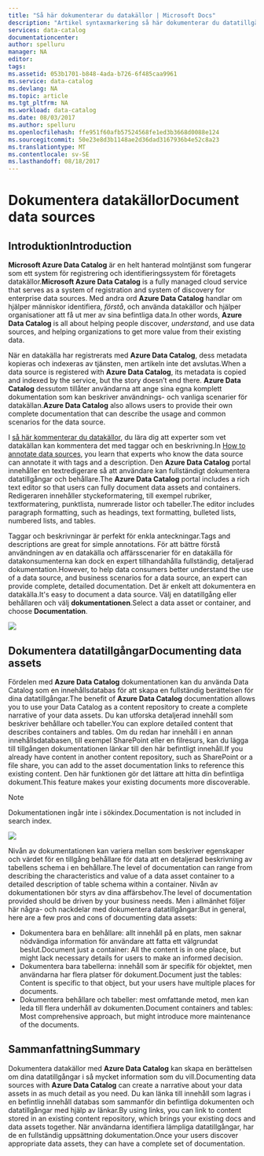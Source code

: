 ```yaml
---
title: "Så här dokumenterar du datakällor | Microsoft Docs"
description: "Artikel syntaxmarkering så här dokumenterar du datatillgångar i Azure Data Catalog."
services: data-catalog
documentationcenter: 
author: spelluru
manager: NA
editor: 
tags: 
ms.assetid: 053b1701-b848-4ada-b726-6f485caa9961
ms.service: data-catalog
ms.devlang: NA
ms.topic: article
ms.tgt_pltfrm: NA
ms.workload: data-catalog
ms.date: 08/03/2017
ms.author: spelluru
ms.openlocfilehash: ffe951f60afb57524568fe1ed3b3668d0088e124
ms.sourcegitcommit: 50e23e8d3b1148ae2d36dad3167936b4e52c8a23
ms.translationtype: MT
ms.contentlocale: sv-SE
ms.lasthandoff: 08/18/2017
---
```

# <a name="document-data-sources"></a><span data-ttu-id="6a051-103">Dokumentera datakällor</span><span class="sxs-lookup"><span data-stu-id="6a051-103">Document data sources</span></span>
## <a name="introduction"></a><span data-ttu-id="6a051-104">Introduktion</span><span class="sxs-lookup"><span data-stu-id="6a051-104">Introduction</span></span>
<span data-ttu-id="6a051-105">**Microsoft Azure Data Catalog** är en helt hanterad molntjänst som fungerar som ett system för registrering och identifieringssystem för företagets datakällor.</span><span class="sxs-lookup"><span data-stu-id="6a051-105">**Microsoft Azure Data Catalog** is a fully managed cloud service that serves as a system of registration and system of discovery for enterprise data sources.</span></span> <span data-ttu-id="6a051-106">Med andra ord **Azure Data Catalog** handlar om hjälper människor identifiera, *förstå*, och använda datakällor och hjälper organisationer att få ut mer av sina befintliga data.</span><span class="sxs-lookup"><span data-stu-id="6a051-106">In other words, **Azure Data Catalog** is all about helping people discover, *understand*, and use data sources, and helping organizations to get more value from their existing data.</span></span>

<span data-ttu-id="6a051-107">När en datakälla har registrerats med **Azure Data Catalog**, dess metadata kopieras och indexeras av tjänsten, men artikeln inte det avslutas.</span><span class="sxs-lookup"><span data-stu-id="6a051-107">When a data source is registered with **Azure Data Catalog**, its metadata is copied and indexed by the service, but the story doesn’t end there.</span></span> <span data-ttu-id="6a051-108">**Azure Data Catalog** dessutom tillåter användarna att ange sina egna komplett dokumentation som kan beskriver användnings- och vanliga scenarier för datakällan.</span><span class="sxs-lookup"><span data-stu-id="6a051-108">**Azure Data Catalog** also allows users to provide their own complete documentation that can describe the usage and common scenarios for the data source.</span></span>

<span data-ttu-id="6a051-109">I [så här kommenterar du datakällor](data-catalog-how-to-annotate.md), du lära dig att experter som vet datakällan kan kommentera det med taggar och en beskrivning.</span><span class="sxs-lookup"><span data-stu-id="6a051-109">In [How to annotate data sources](data-catalog-how-to-annotate.md), you learn that experts who know the data source can annotate it with tags and a description.</span></span> <span data-ttu-id="6a051-110">Den **Azure Data Catalog** portal innehåller en textredigerare så att användare kan fullständigt dokumentera datatillgångar och behållare.</span><span class="sxs-lookup"><span data-stu-id="6a051-110">The **Azure Data Catalog** portal includes a rich text editor so that users can fully document data assets and containers.</span></span> <span data-ttu-id="6a051-111">Redigeraren innehåller styckeformatering, till exempel rubriker, textformatering, punktlista, numrerade listor och tabeller.</span><span class="sxs-lookup"><span data-stu-id="6a051-111">The editor includes paragraph formatting, such as headings, text formatting, bulleted lists, numbered lists, and tables.</span></span>

<span data-ttu-id="6a051-112">Taggar och beskrivningar är perfekt för enkla anteckningar.</span><span class="sxs-lookup"><span data-stu-id="6a051-112">Tags and descriptions are great for simple annotations.</span></span> <span data-ttu-id="6a051-113">För att bättre förstå användningen av en datakälla och affärsscenarier för en datakälla för datakonsumenterna kan dock en expert tillhandahålla fullständig, detaljerad dokumentation.</span><span class="sxs-lookup"><span data-stu-id="6a051-113">However, to help data consumers better understand the use of a data source, and business scenarios for a data source, an expert can provide complete, detailed documentation.</span></span> <span data-ttu-id="6a051-114">Det är enkelt att dokumentera en datakälla.</span><span class="sxs-lookup"><span data-stu-id="6a051-114">It's easy to document a data source.</span></span> <span data-ttu-id="6a051-115">Välj en datatillgång eller behållaren och välj **dokumentationen**.</span><span class="sxs-lookup"><span data-stu-id="6a051-115">Select a data asset or container, and choose **Documentation**.</span></span>

![](media/data-catalog-documentation/data-catalog-documentation.png)

## <a name="documenting-data-assets"></a><span data-ttu-id="6a051-116">Dokumentera datatillgångar</span><span class="sxs-lookup"><span data-stu-id="6a051-116">Documenting data assets</span></span>
<span data-ttu-id="6a051-117">Fördelen med **Azure Data Catalog** dokumentationen kan du använda Data Catalog som en innehållsdatabas för att skapa en fullständig berättelsen för dina datatillgångar.</span><span class="sxs-lookup"><span data-stu-id="6a051-117">The benefit of **Azure Data Catalog** documentation allows you to use your Data Catalog as a content repository to create a complete narrative of your data assets.</span></span> <span data-ttu-id="6a051-118">Du kan utforska detaljerad innehåll som beskriver behållare och tabeller.</span><span class="sxs-lookup"><span data-stu-id="6a051-118">You can explore detailed content that describes containers and tables.</span></span> <span data-ttu-id="6a051-119">Om du redan har innehåll i en annan innehållsdatabasen, till exempel SharePoint eller en filresurs, kan du lägga till tillgången dokumentationen länkar till den här befintligt innehåll.</span><span class="sxs-lookup"><span data-stu-id="6a051-119">If you already have content in another content repository, such as SharePoint or a file share, you can add to the asset documentation links to reference this existing content.</span></span> <span data-ttu-id="6a051-120">Den här funktionen gör det lättare att hitta din befintliga dokument.</span><span class="sxs-lookup"><span data-stu-id="6a051-120">This feature makes your existing documents more discoverable.</span></span>

> [!NOTE]
> <span data-ttu-id="6a051-121">Dokumentationen ingår inte i sökindex.</span><span class="sxs-lookup"><span data-stu-id="6a051-121">Documentation is not included in search index.</span></span>
>
>

![](media/data-catalog-documentation/data-catalog-documentation2.png)

<span data-ttu-id="6a051-122">Nivån av dokumentationen kan variera mellan som beskriver egenskaper och värdet för en tillgång behållare för data att en detaljerad beskrivning av tabellens schema i en behållare.</span><span class="sxs-lookup"><span data-stu-id="6a051-122">The level of documentation can range from describing the characteristics and value of a data asset container to a detailed description of table schema within a container.</span></span> <span data-ttu-id="6a051-123">Nivån av dokumentationen bör styrs av dina affärsbehov.</span><span class="sxs-lookup"><span data-stu-id="6a051-123">The level of documentation provided should be driven by your business needs.</span></span> <span data-ttu-id="6a051-124">Men i allmänhet följer här några- och nackdelar med dokumentera datatillgångar:</span><span class="sxs-lookup"><span data-stu-id="6a051-124">But in general, here are a few pros and cons of documenting data assets:</span></span>

* <span data-ttu-id="6a051-125">Dokumentera bara en behållare: allt innehåll på en plats, men saknar nödvändiga information för användare att fatta ett välgrundat beslut.</span><span class="sxs-lookup"><span data-stu-id="6a051-125">Document just a container: All the content is in one place, but might lack necessary details for users to make an informed decision.</span></span>
* <span data-ttu-id="6a051-126">Dokumentera bara tabellerna: innehåll som är specifik för objektet, men användarna har flera platser för dokument.</span><span class="sxs-lookup"><span data-stu-id="6a051-126">Document just the tables: Content is specific to that object, but your users have multiple places for documents.</span></span>
* <span data-ttu-id="6a051-127">Dokumentera behållare och tabeller: mest omfattande metod, men kan leda till flera underhåll av dokumenten.</span><span class="sxs-lookup"><span data-stu-id="6a051-127">Document containers and tables: Most comprehensive approach, but might introduce more maintenance of the documents.</span></span>

## <a name="summary"></a><span data-ttu-id="6a051-128">Sammanfattning</span><span class="sxs-lookup"><span data-stu-id="6a051-128">Summary</span></span>
<span data-ttu-id="6a051-129">Dokumentera datakällor med **Azure Data Catalog** kan skapa en berättelsen om dina datatillgångar i så mycket information som du vill.</span><span class="sxs-lookup"><span data-stu-id="6a051-129">Documenting data sources with **Azure Data Catalog** can create a narrative about your data assets in as much detail as you need.</span></span>  <span data-ttu-id="6a051-130">Du kan länka till innehåll som lagras i en befintlig innehåll databas som sammanför din befintliga dokumenten och datatillgångar med hjälp av länkar.</span><span class="sxs-lookup"><span data-stu-id="6a051-130">By using links, you can link to content stored in an existing content repository, which brings your existing docs and data assets together.</span></span> <span data-ttu-id="6a051-131">När användarna identifiera lämpliga datatillgångar, har de en fullständig uppsättning dokumentation.</span><span class="sxs-lookup"><span data-stu-id="6a051-131">Once your users discover appropriate data assets, they can have a complete set of documentation.</span></span>
